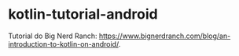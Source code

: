 # kotlin-tutorial-android

Tutorial do Big Nerd Ranch: https://www.bignerdranch.com/blog/an-introduction-to-kotlin-on-android/.
